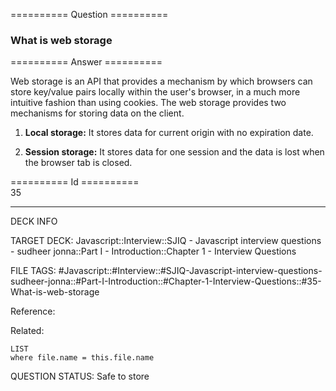 ========== Question ==========  

### What is web storage  

========== Answer ==========  

Web storage is an API that provides a mechanism by which browsers can store key/value pairs locally within the user's browser, in a much more intuitive fashion than using cookies. The web storage provides two mechanisms for storing data on the client.

1. **Local storage:** It stores data for current origin with no expiration date.

2. **Session storage:** It stores data for one session and the data is lost when the browser tab is closed.

========== Id ==========  
35

---

DECK INFO

TARGET DECK: Javascript::Interview::SJIQ - Javascript interview questions - sudheer jonna::Part I - Introduction::Chapter 1 - Interview Questions

FILE TAGS: #Javascript::#Interview::#SJIQ-Javascript-interview-questions-sudheer-jonna::#Part-I-Introduction::#Chapter-1-Interview-Questions::#35-What-is-web-storage

Reference:

Related:

```dataview
LIST
where file.name = this.file.name
```

QUESTION STATUS: Safe to store
